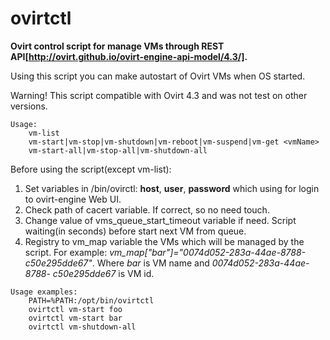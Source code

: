 # ovirtctl

**Ovirt control script for manage VMs through REST API[http://ovirt.github.io/ovirt-engine-api-model/4.3/].**

Using this script you can make autostart of Ovirt VMs when OS started.

Warning! This script compatible with Ovirt 4.3 and was not test on other versions.

```
Usage:
	vm-list
	vm-start|vm-stop|vm-shutdown|vm-reboot|vm-suspend|vm-get <vmName>
	vm-start-all|vm-stop-all|vm-shutdown-all
```

Before using the script(except vm-list):
1) Set variables in /bin/ovirctl: **host**, **user**, **password** which using for login to ovirt-engine Web UI.
2) Check path of cacert variable. If correct, so no need touch.
3) Change value of vms_queue_start_timeout variable if need. Script waiting(in seconds) before start next VM from queue.
4) Registry to vm_map variable the VMs which will be managed by the script.
	For example: *vm_map["bar"]="0074d052-283a-44ae-8788-c50e295dde67"*. Where *bar* is VM name and *0074d052-283a-44ae-8788-	c50e295dde67* is VM id.

```
Usage examples:
	PATH=%PATH:/opt/bin/ovirtctl
	ovirtctl vm-start foo
	ovirtctl vm-start bar
	ovirtctl vm-shutdown-all
```
